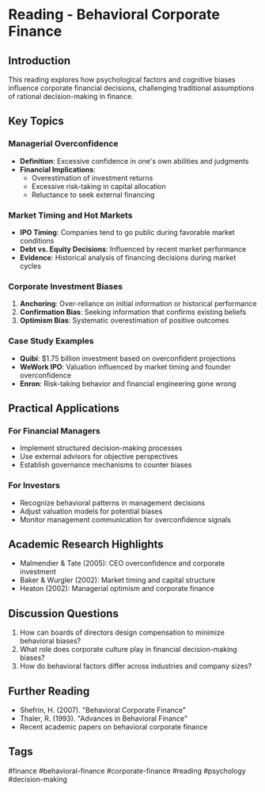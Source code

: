 # Reading - Behavioral Corporate Finance

## Introduction
This reading explores how psychological factors and cognitive biases influence corporate financial decisions, challenging traditional assumptions of rational decision-making in finance.

## Key Topics

### Managerial Overconfidence
- **Definition**: Excessive confidence in one's own abilities and judgments
- **Financial Implications**:
  - Overestimation of investment returns
  - Excessive risk-taking in capital allocation
  - Reluctance to seek external financing

### Market Timing and Hot Markets
- **IPO Timing**: Companies tend to go public during favorable market conditions
- **Debt vs. Equity Decisions**: Influenced by recent market performance
- **Evidence**: Historical analysis of financing decisions during market cycles

### Corporate Investment Biases
1. **Anchoring**: Over-reliance on initial information or historical performance
2. **Confirmation Bias**: Seeking information that confirms existing beliefs
3. **Optimism Bias**: Systematic overestimation of positive outcomes

### Case Study Examples
- **Quibi**: $1.75 billion investment based on overconfident projections
- **WeWork IPO**: Valuation influenced by market timing and founder overconfidence
- **Enron**: Risk-taking behavior and financial engineering gone wrong

## Practical Applications

### For Financial Managers
- Implement structured decision-making processes
- Use external advisors for objective perspectives
- Establish governance mechanisms to counter biases

### For Investors
- Recognize behavioral patterns in management decisions
- Adjust valuation models for potential biases
- Monitor management communication for overconfidence signals

## Academic Research Highlights
- Malmendier & Tate (2005): CEO overconfidence and corporate investment
- Baker & Wurgler (2002): Market timing and capital structure
- Heaton (2002): Managerial optimism and corporate finance

## Discussion Questions
1. How can boards of directors design compensation to minimize behavioral biases?
2. What role does corporate culture play in financial decision-making biases?
3. How do behavioral factors differ across industries and company sizes?

## Further Reading
- Shefrin, H. (2007). "Behavioral Corporate Finance"
- Thaler, R. (1993). "Advances in Behavioral Finance"
- Recent academic papers on behavioral corporate finance

## Tags
#finance #behavioral-finance #corporate-finance #reading #psychology #decision-making
